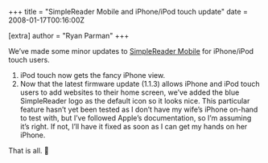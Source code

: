 +++
title = "SimpleReader Mobile and iPhone/iPod touch update"
date = 2008-01-17T00:16:00Z

[extra]
author = "Ryan Parman"
+++

We’ve made some minor updates to [SimpleReader Mobile](http://m.simplepie.org) for iPhone/iPod touch users.

1. iPod touch now gets the fancy iPhone view.
2. Now that the latest firmware update (1.1.3) allows iPhone and iPod touch users to add websites to their home screen, we’ve added the blue SimpleReader logo as the default icon so it looks nice. This particular feature hasn’t yet been tested as I don’t have my wife’s iPhone on-hand to test with, but I’ve followed Apple’s documentation, so I’m assuming it’s right. If not, I’ll have it fixed as soon as I can get my hands on her iPhone.

That is all. 🙂
